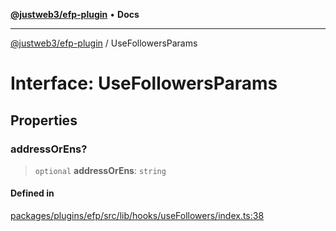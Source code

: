 [**@justweb3/efp-plugin**](../README.md) • **Docs**

***

[@justweb3/efp-plugin](../globals.md) / UseFollowersParams

# Interface: UseFollowersParams

## Properties

### addressOrEns?

> `optional` **addressOrEns**: `string`

#### Defined in

[packages/plugins/efp/src/lib/hooks/useFollowers/index.ts:38](https://github.com/JustaName-id/JustaName-sdk/blob/dc845c10af242e3ca87d95ef392516ac0bfa8b95/packages/plugins/efp/src/lib/hooks/useFollowers/index.ts#L38)
